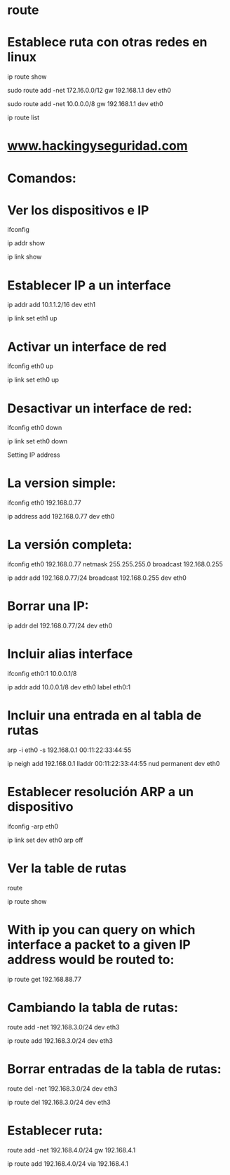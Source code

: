 # route

# Establece ruta con otras redes en linux

ip route show

sudo route add -net 172.16.0.0/12 gw 192.168.1.1 dev eth0

sudo route add -net 10.0.0.0/8 gw 192.168.1.1 dev eth0

ip route list

#
# www.hackingyseguridad.com
#
# Comandos:
#
# Ver los dispositivos e IP

ifconfig

ip addr show

ip link show

# Establecer IP a un interface

ip addr add 10.1.1.2/16 dev eth1

ip link set eth1 up

# Activar un interface de red

ifconfig eth0 up

ip link set eth0 up

# Desactivar un interface de red:

ifconfig eth0 down

ip link set eth0 down

Setting IP address

# La version simple:

ifconfig eth0 192.168.0.77

ip address add 192.168.0.77 dev eth0

# La versión completa:

ifconfig eth0 192.168.0.77 netmask 255.255.255.0 broadcast 192.168.0.255

ip addr add 192.168.0.77/24 broadcast 192.168.0.255 dev eth0

# Borrar una IP:

ip addr del 192.168.0.77/24 dev eth0

# Incluir alias interface

ifconfig eth0:1 10.0.0.1/8

ip addr add 10.0.0.1/8 dev eth0 label eth0:1

# Incluir una entrada en al tabla de rutas

arp -i eth0 -s 192.168.0.1 00:11:22:33:44:55

ip neigh add 192.168.0.1 lladdr 00:11:22:33:44:55 nud permanent dev eth0

# Establecer resolución ARP a un dispositivo

ifconfig -arp eth0

ip link set dev eth0 arp off

# Ver la table de rutas

route

ip route show

# With ip you can query on which interface a packet to a given IP address would be routed to:

ip route get 192.168.88.77

# Cambiando la tabla de rutas:

route add -net 192.168.3.0/24 dev eth3

ip route add 192.168.3.0/24 dev eth3

# Borrar entradas de la tabla de rutas:

route del -net 192.168.3.0/24 dev eth3

ip route del 192.168.3.0/24 dev eth3

# Establecer ruta:

route add -net 192.168.4.0/24 gw 192.168.4.1

ip route add 192.168.4.0/24 via 192.168.4.1
